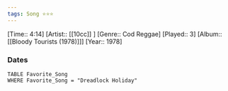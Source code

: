 ```yaml
---
tags: Song ⭐⭐⭐ 
---
```

[Time:: 4:14]
[Artist:: [[10cc]] ]
[Genre:: Cod Reggae]
[Played:: 3]
[Album:: [[Bloody Tourists (1978)]]]
[Year:: 1978]
### Dates
````dataview
TABLE Favorite_Song
WHERE Favorite_Song = "Dreadlock Holiday"
````